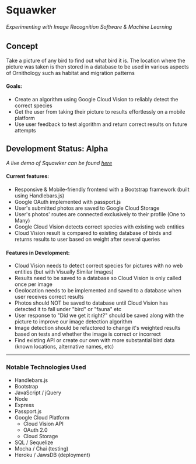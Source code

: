 # Squawker

###### Experimenting with Image Recognition Software & Machine Learning

## Concept
Take a picture of any bird to find out what bird it is. The location where the picture was taken is then stored in a database to be used in various aspects of Ornithology such as habitat and migration patterns

#### Goals:
* Create an algorithm using Google Cloud Vision to reliably detect the correct species
* Get the user from taking their picture to results effortlessly on a mobile platform
* Use user feedback to test algorithm and return correct results on future attempts

## Development Status: Alpha
*A live demo of Squawker can be found [here]( https://pacific-tundra-22064.herokuapp.com/)*

#### Current features:
* Responsive & Mobile-friendly frontend with a Bootstrap framework (built using Handlebars.js)
* Google OAuth implemented with passport.js
* User's submitted photos are saved to Google Cloud Storage
* User's photos' routes are connected exclusively to their profile (One to Many)
* Google Cloud Vision detects correct species with existing web entities
* Cloud Vision result is compared to existing database of birds and returns results to user based on weight after several queries

#### Features in Development:
* Cloud Vision needs to detect correct species for pictures with no web entities (but with Visually Similar Images)
* Results need to be saved to a database so Cloud Vision is only called once per image
* Geolocation needs to be implemented and saved to a database when user receives correct results
* Photos should NOT be saved to database until Cloud Vision has detected it to fall under "bird" or "fauna" etc
* User response to "Did we get it right?" should be saved along with the picture to improve our image detection algorithm
* Image detection should be refactored to change it's weighted results based on tests and whether the image is correct or incorrect
* Find existing API or create our own with more substantial bird data (known locations, alternative names, etc)

---

### Notable Technologies Used

* Handlebars.js
* Bootstrap
* JavaScript / jQuery
* Node
* Express
* Passport.js
* Google Cloud Platform
	* Cloud Vision API
	* OAuth 2.0
	* Cloud Storage
* SQL / Sequelize
* Mocha / Chai (testing)
* Heroku / JawsDB (deployment)